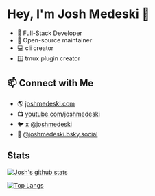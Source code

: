 # Hey, I'm Josh Medeski 👋

- 🔧 Full-Stack Developer
- 📂 Open-source maintainer
- 💻 cli creator
- 🪟 tmux plugin creator


## 📫 Connect with Me

- 🌎 [joshmedeski.com](https://www.joshmedeski.com)
- 📺 [youtube.com/joshmedeski](https://www.youtube.com/joshmedeski)
- 🐦 [x @joshmedeski](https://x.com/joshmedeski)
- 🦋 [@joshmedeski.bsky.social](https://bsky.app/profile/joshmedeski.bsky.social)

## Stats

[![Josh's github stats](https://github-readme-stats.vercel.app/api?username=joshmedeski&count_private=true&show_icons=true)](https://github.com/joshmedeski)

[![Top Langs](https://github-readme-stats.vercel.app/api/top-langs/?username=joshmedeski&layout=donut&hide=html,css,php)](https://github.com/joshmedeski)
